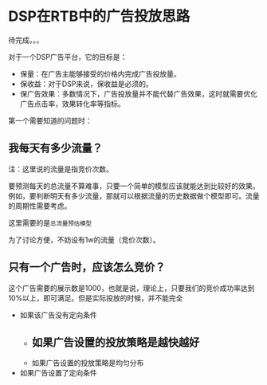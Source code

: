 # DSP在RTB中的广告投放思路

待完成。。。

对于一个DSP广告平台，它的目标是：

- 保量：在广告主能够接受的价格内完成广告投放量。
- 保收益：对于DSP来说，保收益是必须的。
- 保广告效果：多数情况下，广告投放量并不能代替广告效果，这时就需要优化广告点击率，效果转化率等指标。


第一个需要知道的问题时：

## 我每天有多少流量？

注：这里说的流量是指竞价次数。

要预测每天的总流量不算难事，只要一个简单的模型应该就能达到比较好的效果。例如，要判断明天有多少流量，那就可以根据流量的历史数据做个模型即可。流量的周期性需要考虑。

这里需要的是`总流量预估模型`

为了讨论方便，不妨设有1w的流量（竞价次数）。

## 只有一个广告时，应该怎么竞价？

这个广告需要的展示数是1000，也就是说，理论上，只要我们的竞价成功率达到10%以上，即可满足。但是实际投放的时候，并不能完全

- 如果该广告没有定向条件
  - 如果广告设置的投放策略是越快越好
    - 
  - 如果广告设置的投放策略是均匀分布
- 如果广告设置了定向条件




